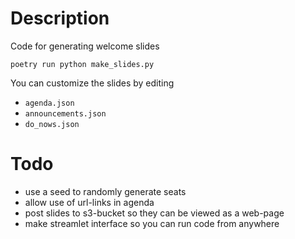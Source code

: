 # Description
Code for generating welcome slides

```shell
poetry run python make_slides.py
```

You can customize the slides by editing
 - `agenda.json`
 - `announcements.json`
 - `do_nows.json`

# Todo
 - use a seed to randomly generate seats
 - allow use of url-links in agenda
 - post slides to s3-bucket so they can be viewed as a web-page
 - make streamlet interface so you can run code from anywhere